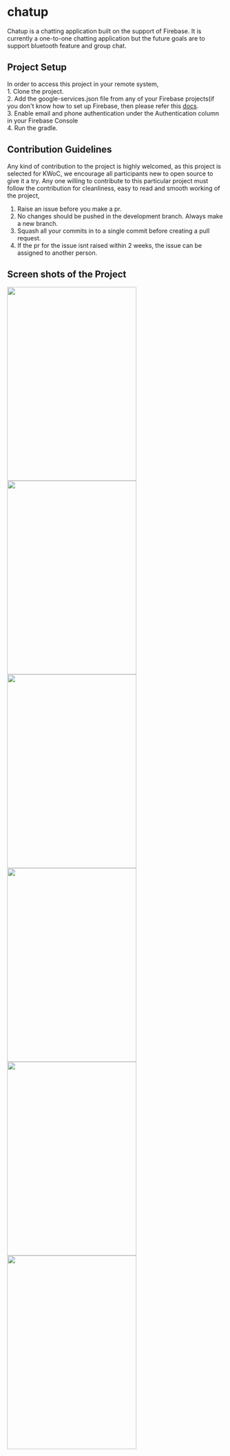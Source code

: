 # chatup

Chatup is a chatting application built on the support of Firebase. It is currently a one-to-one chatting application but the future goals are to support bluetooth feature and group chat. 

## Project Setup
In order to access this project in your remote system,</br>1. Clone the project.</br>
2. Add the google-services.json file from any of your Firebase projects(if you don't know how to set up Firebase, then please refer this <a href="https://firebase.google.com/docs/android/setup">docs</a>.</br>
3. Enable email and phone authentication under the Authentication column in your Firebase Console</br>
4. Run the gradle.

## Contribution Guidelines
Any kind of contribution to the project is highly welcomed, as this project is selected for KWoC, we encourage all participants new to open source to give it a try. Any one willing to contribute to this particular project must follow the contribution for cleanliness, easy to read and smooth working of the project,</br>
1. Raise an issue before you make a pr.</br>
2. No changes should be pushed in the development branch. Always make a new branch.</br>
3. Squash all your commits in to a single commit before creating a pull request.</br>
4. If the pr for the issue isnt raised within 2 weeks, the issue can be assigned to another person.</br>

## Screen shots of the Project
<img src="https://user-images.githubusercontent.com/37215508/70019015-f4466100-15ad-11ea-91ba-801c508768f1.jpeg" width="300" height="450"/>

<img src="https://user-images.githubusercontent.com/37215508/70019029-ff998c80-15ad-11ea-8092-e707ed110dcb.jpeg" width="300" height="450"/>

<img src="https://user-images.githubusercontent.com/37215508/70019245-9f571a80-15ae-11ea-88fa-4c1a037a4d3c.jpeg" width="300" height="450"/>

<img src="https://user-images.githubusercontent.com/37215508/70019273-bf86d980-15ae-11ea-97cf-5967bb7bdfe6.jpeg" width="300" height="450"/>

<img src="https://user-images.githubusercontent.com/37215508/70019297-d2011300-15ae-11ea-8315-0d3316b802c3.jpeg" width="300" height="450"/>

<img src="https://user-images.githubusercontent.com/37215508/70019337-ee9d4b00-15ae-11ea-92cf-50d4b0f4c3bc.jpeg" width="300" height="450"/>




